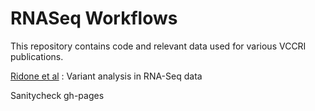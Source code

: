 # RNASeq Workflows

This repository contains code and relevant data used for various VCCRI publications. 

[Ridone et al](https://github.com/VCCRI/RNASeqWorkflows/tree/master/Ridone_et_al) : Variant analysis in RNA-Seq data

Sanitycheck gh-pages